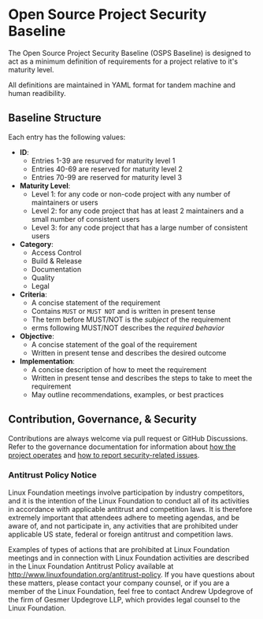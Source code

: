 # Open Source Project Security Baseline

The Open Source Project Security Baseline (OSPS Baseline) is designed to act as a minimum definition of requirements for a project relative to it's maturity level.

All definitions are maintained in YAML format for tandem machine and human readibility.

## Baseline Structure

Each entry has the following values:

- **ID**:
  - Entries 1-39 are resurved for maturity level 1
  - Entries 40-69 are reserved for maturity level 2
  - Entries 70-99 are reserved for maturity level 3
- **Maturity Level**:
  - Level 1: for any code or non-code project with any number of maintainers or users
  - Level 2: for any code project that has at least 2 maintainers and a small number of consistent users
  - Level 3: for any code project that has a large number of consistent users
- **Category**:
  - Access Control
  - Build & Release
  - Documentation
  - Quality
  - Legal
- **Criteria**: 
  - A concise statement of the requirement
  - Contains `MUST` or `MUST NOT` and is written in present tense
  - The term before MUST/NOT is the _subject_ of the requirement
  - erms following MUST/NOT describes the _required behavior_
- **Objective**:
  - A concise statement of the goal of the requirement
  - Written in present tense and describes the desired outcome
- **Implementation**: 
  - A concise description of how to meet the requirement
  - Written in present tense and describes the steps to take to meet the requirement
  - May outline recommendations, examples, or best practices

## Contribution, Governance, & Security

Contributions are always welcome via pull request or GitHub Discussions. Refer to the governance documentation for information about [how the project operates] and [how to report security-related issues].

### Antitrust Policy Notice

Linux Foundation meetings involve participation by industry competitors, and it is the intention of the Linux Foundation to conduct all of its activities in accordance with applicable antitrust and competition laws. It is therefore extremely important that attendees adhere to meeting agendas, and be aware of, and not participate in, any activities that are prohibited under applicable US state, federal or foreign antitrust and competition laws.

Examples of types of actions that are prohibited at Linux Foundation meetings and in connection with Linux Foundation activities are described in the Linux Foundation Antitrust Policy available at http://www.linuxfoundation.org/antitrust-policy. If you have questions about these matters, please contact your company counsel, or if you are a member of the Linux Foundation, feel free to contact Andrew Updegrove of the firm of Gesmer Updegrove LLP, which provides legal counsel to the Linux Foundation.

[how the project operates]: governance/GOVERNANCE.md
[how to report security-related issues]: governance/SECURITY.md